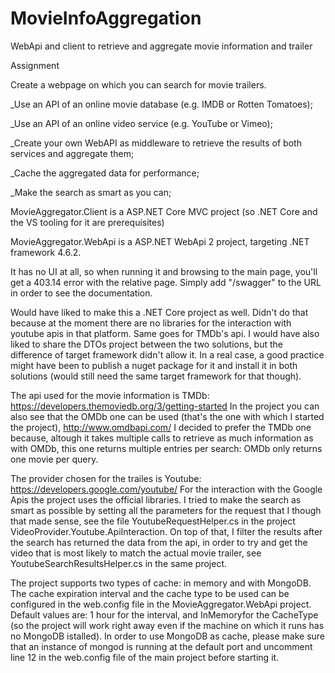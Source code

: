# MovieInfoAggregation
WebApi and client to retrieve and aggregate movie information and trailer

Assignment

Create a webpage on which you can search for movie trailers.

_Use an API of an online movie database (e.g. IMDB or Rotten Tomatoes);

_Use an API of an online video service (e.g. YouTube or Vimeo);

_Create your own WebAPI as middleware to retrieve the results of both services and aggregate them;

_Cache the aggregated data for performance;

_Make the search as smart as you can;

MovieAggregator.Client is a ASP.NET Core MVC project (so .NET Core and the VS tooling for it are prerequisites)

MovieAggregator.WebApi is a ASP.NET WebApi 2 project, targeting .NET framework 4.6.2. 

It has no UI at all, so when running it and browsing to the main page, you'll get a 403.14 error with the relative page. Simply add "/swagger" to the URL in order to see the documentation.

Would have liked to make this a .NET Core project as well. Didn't do that because at the moment there are no libraries for the interaction with youtube apis in that platform. Same goes for TMDb's api.
I would have also liked to share the DTOs project between the two solutions, but the difference of target framework didn't allow it. 
In a real case, a good practice might have been to publish a nuget package for it and install it in both solutions (would still need the same target framework for that though).

The api used for the movie information is TMDb: https://developers.themoviedb.org/3/getting-started
In the project you can also see that the OMDb one can be used (that's the one with which I started the project), http://www.omdbapi.com/
I decided to prefer the TMDb one because, altough it takes multiple calls to retrieve as much information as with OMDb, this one returns multiple entries per search: OMDb only returns one movie per query.

The provider chosen for the trailes is Youtube: https://developers.google.com/youtube/
For the interaction with the Google Apis the project uses the official libraries.
I tried to make the search as smart as possible by setting all the parameters for the request that I though that made sense, see the file YoutubeRequestHelper.cs in the project VideoProvider.Youtube.ApiInteraction.
On top of that, I filter the results after the search has returned the data from the api, in order to try and get the video that is most likely to match the actual movie trailer, see YoutubeSearchResultsHelper.cs in the same project.

The project supports two types of cache: in memory and with MongoDB.
The cache expiration interval and the cache type to be used can be configured in the web.config file in the MovieAggregator.WebApi project.
Default values are: 1 hour for the interval, and InMemoryfor the CacheType (so the project will work right away even if the machine on which it runs has no MongoDB istalled).
In order to use MongoDB as cache, please make sure that an instance of mongod is running at the default port and uncomment line 12 in the web.config file of the main project before starting it.
